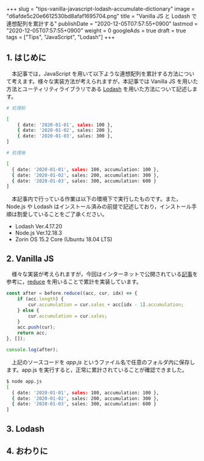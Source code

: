 +++
slug = "tips-vanilla-javascript-lodash-accumulate-dictionary"
image = "d6afde5c20e6612530bd8afaf1695704.png"
title = "Vanilla JS と Lodash で連想配列を累計する"
publishDate = "2020-12-05T07:57:55+0900"
lastmod = "2020-12-05T07:57:55+0900"
weight = 0
googleAds = true
draft = true
tags = ["Tips", "JavaScript", "Lodash"]
+++
## 1. はじめに

　本記事では，JavaScript を用いて以下ような連想配列を累計する方法について考えます。様々な実装方法が考えられますが，本記事では Vanilla JS を用いた方法とユーティリティライブラリである [Lodash](https://lodash.com/) を用いた方法について記述します。

```bash
# 処理前

[
    { date: '2020-01-01', sales: 100 },
    { date: '2020-01-02', sales: 200 },
    { date: '2020-01-03', sales: 300 },
]

# 処理後

[
  { date: '2020-01-01', sales: 100, accumulation: 100 },
  { date: '2020-01-02', sales: 200, accumulation: 300 },
  { date: '2020-01-03', sales: 300, accumulation: 600 }
]
```

　本記事内で行っている作業は以下の環境下で実行したものです。また，Node.js や Lodash はインストール済みの前提で記述しており，インストール手順は割愛していることをご了承ください。

* Lodash Ver.4.17.20
* Node.js Ver.12.18.3
* Zorin OS 15.2 Core (Ubuntu 18.04 LTS)

## 2. Vanilla JS

　様々な実装が考えられますが，今回はインターネットで公開されている[記事](https://www.it-swarm-ja.tech/ja/javascript/javascript%E3%81%A7%E7%B4%AF%E7%A9%8D%E5%90%88%E8%A8%88%E3%81%AE%E9%85%8D%E5%88%97%E3%82%92%E4%BD%9C%E6%88%90%E3%81%99%E3%82%8B/1042626037/)を参考に，[reduce](https://developer.mozilla.org/ja/docs/Web/JavaScript/Reference/Global_Objects/Array/reduce) を用いることで累計を実装しています。

```js
const after = before.reduce((acc, cur, idx) => {
    if (acc.length) {
        cur.accumulation = cur.sales + acc[idx - 1].accumulation;
    } else {
        cur.accumulation = cur.sales;
    }
    acc.push(cur);
    return acc;
}, []);

console.log(after);
```

　上記のソースコードを *app.js* というファイル名で任意のフォルダ内に保存します。app.js を実行すると，正常に累計されていることが確認できました。

```bash
$ node app.js
[
  { date: '2020-01-01', sales: 100, accumulation: 100 },
  { date: '2020-01-02', sales: 200, accumulation: 300 },
  { date: '2020-01-03', sales: 300, accumulation: 600 }
]
```

## 3. Lodash

## 4. おわりに